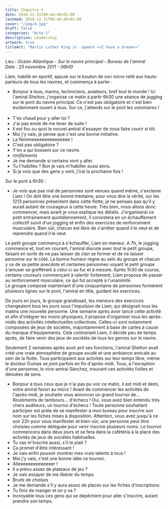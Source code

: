 ```yaml
---
title: Chapitre 4
date: 2018-12-31T00:44:48+01:00
lastmod: 2018-12-31T00:44:48+01:00
cover: "/img/4.jpg"
draft: false
categories: "Acte-1"
description: Leadership
artwork: true
titleArt: "Martin Luther King Jr. speech <<I have a dream>>"
---
```

_Lieu : Océan Atlantique - Sur le navire principal - Bureau de l'amiral  
Date : 25 novembre 2011 - 06h10_

Liam, habillé en sportif, appuie sur le bouton de son micro relié aux hauts-parleurs de tous les navires, et commença à parler :   
- Bonjour à tous, marins, techniciens, aviateurs, bref tout le monde ! Ici l'amiral Shelton, j'organise ce matin à partir 6h30 une séance de jogging sur le pont du navire principal. Ce n'est pas obligatoire et c'est bien évidemment ouvert à tous. Sur ce, j'attends sur le pont les volontaires !  
     
- T'es chaud pour y aller toi ?  
- J'ai pas envie de me lever de suite !  
- Il est fou ou quoi le nouvel amiral d'essayer de nous faire courir si tôt.  
- Moi j'y vais, je pense que c'est une bonne initiative.  
- La flemmeeeeeeeeeeeeeee !  
- C'est pas obligatoire ?  
- Y'en a qui bossent sur ce navire.  
- *ronflements*  
- Je me demande si certains vont y aller.  
- Tu t'habilles ? Bon je vais m'habiller aussi alors.  
- Si je vois que des gens y vont, j'irai la prochaine fois !  

Sur le pont à 6h30 :  
- Je vois que pas mal de personnes sont venues quand même, s'exclame Liam ! On doit être une bonne trentaine, pour vous dire la vérité, sur les 1213 personnes présentent dans cette flotte, je ne pensais pas qu'il y aurait autant de courageux à cette heure. Très bien, nous allons donc commencer, mais avant je vous explique les détails. J'organiserai ce petit entrainement quotidiennement, il consistera en un échauffement collectif suivit d'un jogging et enfin des exercices de renforcement musculaire. Bien sûr, chacun est libre de s'arrêter quand il le veut et de reprendre quand il le veut.  

Le petit groupe commença à s'échauffer, Liam en meneur. A 7h, le jogging commence et, tout en courant, l'amiral discute avec tout le petit groupe, faisant en sorte de ne pas laisser de clan se former et de ne laisser personne sur le côté. La bonne humeur règne au sein du groupe et chacun y va de sa petite anecdote et certaines personnes voyant le petit groupe s'amuser se greffèrent à celui-ci au fur et à mesure. Après 1h30 de course, certains coureurs commençant à ralentir fortement, Liam proposa de passer au renforcement musculaire, ce qui fut accepté à l'unanimité.   
Le groupe composé maintenant d'une cinquantaine de personnes formèrent plusieurs lignes sur le pont, l'amiral en tête, guidant les exercices.

De jours en jours, le groupe grandissait, les meneurs des exercices changeaient tous les jours sous l'impulsion de Liam, qui désignait tous les matins une nouvelle personne. Une semaine après avoir lancé cette activité et afin d'intégrer les moins physiques, il propose d'organiser tous les après-midis des activités intellectuelles collectives. Celles-ci sont notamment composées de jeux de sociétés, majoritairement à base de cartes à cause du manque d'équipements. Cela contrariant Liam, il décide peu de temps après, de faire venir des jeux de sociétés de tous les genres sur le navire.   
    
Seulement 2 semaines après avoir prit ses fonctions, l'amiral Shelton avait créé une vraie atmosphère de groupe soudé et une ambiance amicale au sein de la flotte. Tous participaient aux activités sur leur temps libre, même le docteur Dumas se joint parfois en fin d'après-midi. Tous, à l'exception d'une personne, le vice-amiral Sánchez, trouvant ces activités futiles et dénuées de sens.
   
- Bonjour à tous ceux que je n'ai pas pu voir ce matin, il est midi et demi, votre amiral favori au micro ! Avant de commencer les activités de l'après-midi, je souhaite vous annoncer un grand tournoi de... Roulements de tambours... d'échecs ! Oui, vous avez bien entendu très chers auditeurs, un tournoi d'échecs ! Toute personne souhaitant participer est priée de se manifester à mon bureau pour inscrire son nom sur les fiches mises à disposition. Attention, vous avez jusqu'à ce soir 22h pour vous manifester et bien-sûr, une personne peut être choisies comme déléguée pour venir inscrire plusieurs noms. Le tournoi commencera dans deux jours et se fera dans la cafétéria à la place des activités de jeux de sociétés habituelles.
   
- Tu vas m'inscrire aussi, s'il te plait ?  
- Ça promet d'être intéressant !  
- Je vais enfin pouvoir montrer mes vrais talents à tous !  
- Moi j'y vais, c'est une bonne idée ce tournoi.  
- Alleeeeeeeeeeeeeer !  
- Il a prévu assez de plateaux de jeu ?  
- Je vais essayer de me libérer du temps.  
- *Bruits de chaises*  
- Je me demande s'il y aura assez de places sur les fiches d'inscriptions.  
- Tu finis de manger et on y va ?  
- Incroyable tous ces gens qui se dépêchent pour aller s'inscrire, autant prendre son temps.  